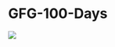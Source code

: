 # GFG-100-Days

<img src="https://img.shields.io/badge/geeksforgeeks%20-%006400.svg?&style=for-the-badge&logo=geeksforgeeks&logoColor=white"/>
     <a href="https://practice.geeksforgeeks.org/problem-of-the-day/dashboard" Dashboard </a>


